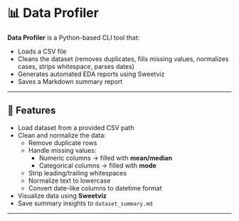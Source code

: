 # 📊 Data Profiler

**Data Profiler** is a Python-based CLI tool that:
- Loads a CSV file
- Cleans the dataset (removes duplicates, fills missing values, normalizes cases, strips whitespace, parses dates)
- Generates automated EDA reports using Sweetviz
- Saves a Markdown summary report

---

## 🚀 Features

- Load dataset from a provided CSV path
- Clean and normalize the data:
  - Remove duplicate rows
  - Handle missing values:
    - Numeric columns → filled with **mean/median**
    - Categorical columns → filled with **mode**
  - Strip leading/trailing whitespaces
  - Normalize text to lowercase
  - Convert date-like columns to datetime format
- Visualize data using **Sweetviz**
- Save summary insights to `dataset_summary.md`

---
